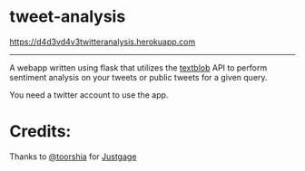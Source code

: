 # tweet-analysis
https://d4d3vd4v3twitteranalysis.herokuapp.com
- - -
A webapp written using flask that utilizes the [textblob](https://github.com/sloria/TextBlob) API to perform sentiment analysis on your tweets or public tweets for a given query.

You need a twitter account to use the app.

# Credits:
Thanks to [@toorshia](https://github.com/toorshia) for [Justgage](https://github.com/toorshia/justgage)
